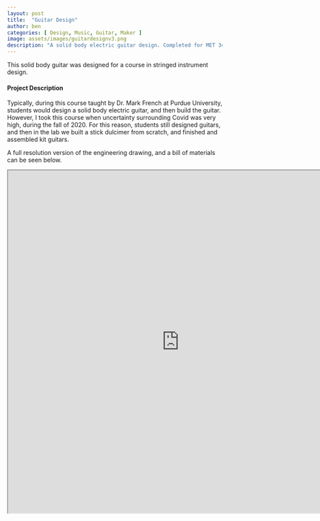 ```yaml
---
layout: post
title:  "Guitar Design"
author: ben
categories: [ Design, Music, Guitar, Maker ]
image: assets/images/guitardesignv3.png
description: "A solid body electric guitar design. Completed for MET 349 - Stringed Instrument Design & Manufacturing at Purdue University."
---
```


This solid body guitar was designed for a course in stringed instrument design.

#### Project Description

Typically, during this course taught by Dr. Mark French at Purdue University, students would design a solid body electric guitar, and then build the guitar. However, I took this course when uncertainty surrounding Covid was very high, during the fall of 2020. For this reason, students still designed guitars, and then in the lab we built a stick dulcimer from scratch, and finished and assembled kit guitars.

A full resolution version of the engineering drawing, and a bill of materials can be seen below.

<iframe src="https://drive.google.com/file/d/12lxeUbwWzWTe9_YFP5y_dMUhRZr8N5Zk/preview" width="800" height="800" allow="autoplay"></iframe>
<!-- ```html
---
layout: post
title:  "Inception Movie"
author: john
categories: [ Jekyll, tutorial ]
tags: [red, yellow]
image: assets/images/11.jpg
description: "My review of Inception movie. Actors, directing and more."
rating: 4.5
---
``` -->
